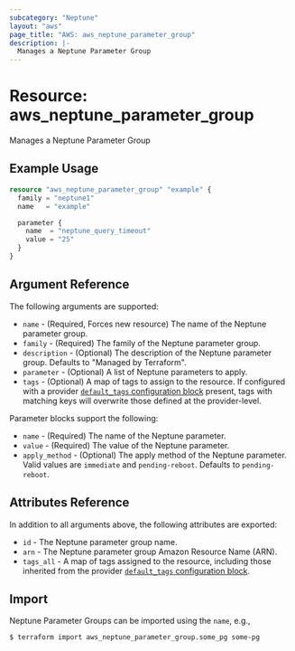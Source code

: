 ```yaml
---
subcategory: "Neptune"
layout: "aws"
page_title: "AWS: aws_neptune_parameter_group"
description: |-
  Manages a Neptune Parameter Group
---
```


# Resource: aws_neptune_parameter_group

Manages a Neptune Parameter Group

## Example Usage

```terraform
resource "aws_neptune_parameter_group" "example" {
  family = "neptune1"
  name   = "example"

  parameter {
    name  = "neptune_query_timeout"
    value = "25"
  }
}
```

## Argument Reference

The following arguments are supported:

* `name` - (Required, Forces new resource) The name of the Neptune parameter group.
* `family` - (Required) The family of the Neptune parameter group.
* `description` - (Optional) The description of the Neptune parameter group. Defaults to "Managed by Terraform".
* `parameter` - (Optional) A list of Neptune parameters to apply.
* `tags` - (Optional) A map of tags to assign to the resource. If configured with a provider [`default_tags` configuration block](/docs/providers/aws/index.html#default_tags-configuration-block) present, tags with matching keys will overwrite those defined at the provider-level.

Parameter blocks support the following:

* `name`  - (Required) The name of the Neptune parameter.
* `value` - (Required) The value of the Neptune parameter.
* `apply_method` - (Optional) The apply method of the Neptune parameter. Valid values are `immediate` and `pending-reboot`. Defaults to `pending-reboot`.


## Attributes Reference

In addition to all arguments above, the following attributes are exported:

* `id` - The Neptune parameter group name.
* `arn` - The Neptune parameter group Amazon Resource Name (ARN).
* `tags_all` - A map of tags assigned to the resource, including those inherited from the provider [`default_tags` configuration block](/docs/providers/aws/index.html#default_tags-configuration-block).

## Import

Neptune Parameter Groups can be imported using the `name`, e.g.,

```
$ terraform import aws_neptune_parameter_group.some_pg some-pg
```
